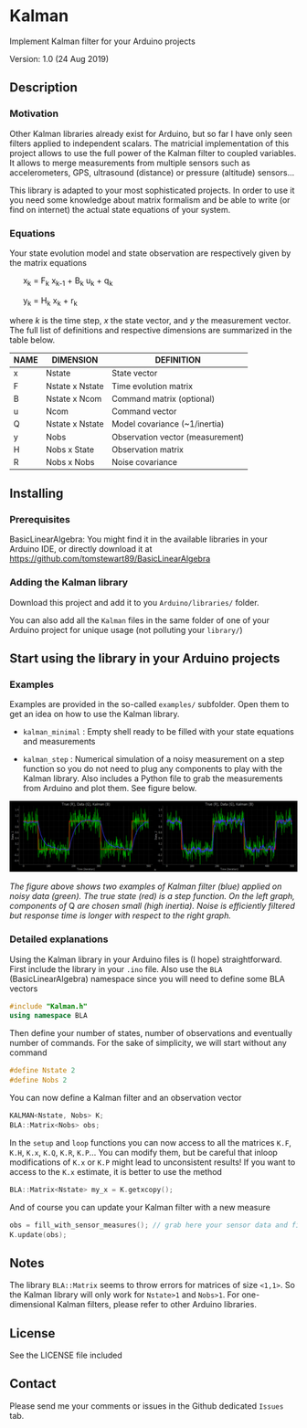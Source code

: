 # Kalman
Implement Kalman filter for your Arduino projects

Version: 1.0 (24 Aug 2019)

## Description

### Motivation

Other Kalman libraries already exist for Arduino, but so far I have only seen filters applied to independent scalars. The matricial implementation of this project allows to use the full power of the Kalman filter to coupled variables. It allows to merge measurements from multiple sensors such as accelerometers, GPS, ultrasound (distance) or pressure (altitude) sensors...

This library is adapted to your most sophisticated projects. In order to use it you need some knowledge about matrix formalism and be able to write (or find on internet) the actual state equations of your system.

### Equations

Your state evolution model and state observation are respectively given by the matrix equations

&nbsp;&nbsp;&nbsp;&nbsp;&nbsp;&nbsp;x<sub>k</sub> = F<sub>k</sub> x<sub>k-1</sub> + B<sub>k</sub> u<sub>k</sub> + q<sub>k</sub>

&nbsp;&nbsp;&nbsp;&nbsp;&nbsp;&nbsp;y<sub>k</sub> = H<sub>k</sub> x<sub>k</sub> + r<sub>k</sub>

where _k_ is the time step, _x_ the state vector, and _y_ the measurement vector. The full list of definitions and respective dimensions are summarized in the table below.

| NAME | DIMENSION       | DEFINITION                       |
|------|-----------------|----------------------------------|
| x    | Nstate          | State vector                     |
| F    | Nstate x Nstate | Time evolution matrix            |
| B    | Nstate x Ncom   | Command matrix (optional)        |
| u    | Ncom            | Command vector                   |
| Q    | Nstate x Nstate | Model covariance (~1/inertia)    |
| y    | Nobs            | Observation vector (measurement) |
| H    | Nobs x State    | Observation matrix               |
| R    | Nobs x Nobs     | Noise covariance                 |

## Installing

### Prerequisites

BasicLinearAlgebra: You might find it in the available libraries in your Arduino IDE, or directly download it at https://github.com/tomstewart89/BasicLinearAlgebra

### Adding the Kalman library

Download this project and add it to you `Arduino/libraries/` folder.

You can also add all the `Kalman` files in the same folder of one of your Arduino project for unique usage (not polluting your `library/`)

## Start using the library in your Arduino projects

### Examples

Examples are provided in the so-called `examples/` subfolder. Open them to get an idea on how to use the Kalman library.

* `kalman_minimal` : Empty shell ready to be filled with your state equations and measurements

* `kalman_step` : Numerical simulation of a noisy measurement on a step function so you do not need to plug any components to play with the Kalman library. Also includes a Python file to grab the measurements from Arduino and plot them. See figure below.

![alt text](examples/kalman_step/kalman_step.png "Kalman filter applied to noisy data")

_The figure above shows two examples of Kalman filter (blue) applied on noisy data (green). The true state (red) is a step function. On the left graph, components of_ Q  _are chosen small (high inertia). Noise is efficiently filtered but response time is longer with respect to the right graph._

### Detailed explanations

Using the Kalman library in your Arduino files is (I hope) straightforward. First include the library in your `.ino` file. Also use the `BLA` (BasicLinearAlgebra) namespace since you will need to define some BLA vectors
```cpp
#include "Kalman.h"
using namespace BLA
```

Then define your number of states, number of observations and eventually number of commands. For the sake of simplicity, we will start without any command
```cpp
#define Nstate 2
#define Nobs 2
```

You can now define a Kalman filter and an observation vector
```cpp
KALMAN<Nstate, Nobs> K;
BLA::Matrix<Nobs> obs;
```

In the `setup` and `loop` functions you can now access to all the matrices `K.F`, `K.H`, `K.x`, `K.Q`, `K.R`, `K.P`... You can modify them, but be careful that inloop modifications of `K.x` or `K.P` might lead to unconsistent results! If you want to access to the `K.x` estimate, it is better to use the method
```cpp
BLA::Matrix<Nstate> my_x = K.getxcopy();
```

And of course you can update your Kalman filter with a new measure
```cpp
obs = fill_with_sensor_measures(); // grab here your sensor data and fill in the obs vector
K.update(obs);
```

## Notes

The library `BLA::Matrix` seems to throw errors for matrices of size `<1,1>`. So the Kalman library will only work for `Nstate>1` and `Nobs>1`. For one-dimensional Kalman filters, please refer to other Arduino libraries.

## License

See the LICENSE file included

## Contact

Please send me your comments or issues in the Github dedicated `Issues` tab.
